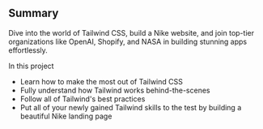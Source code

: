 

## Summary
Dive into the world of Tailwind CSS, build a Nike website, and join top-tier organizations like OpenAI, Shopify, and NASA in building stunning apps effortlessly.

In this project
- Learn how to make the most out of Tailwind CSS
- Fully understand how Tailwind works behind-the-scenes
- Follow all of Tailwind's best practices
- Put all of your newly gained Tailwind skills to the test by building a beautiful Nike landing page
  
